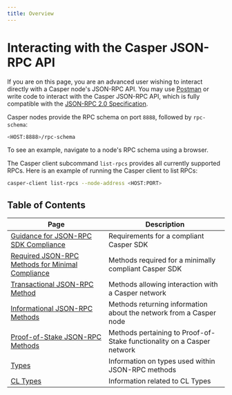```yaml
---
title: Overview
---
```


# Interacting with the Casper JSON-RPC API

If you are on this page, you are an advanced user wishing to interact directly with a Casper node's JSON-RPC API. You may use [Postman](https://www.postman.com/) or write code to interact with the Casper JSON-RPC API, which is fully compatible with the [JSON-RPC 2.0 Specification](https://www.jsonrpc.org/specification).

Casper nodes provide the RPC schema on port `8888`, followed by `rpc-schema`:  

```sh
<HOST:8888>/rpc-schema 
```

To see an example, navigate to a node's RPC schema using a browser.

The Casper client subcommand `list-rpcs` provides all currently supported RPCs. Here is an example of running the Casper client to list RPCs:

```sh
casper-client list-rpcs --node-address <HOST:PORT>
```

## Table of Contents

|Page                                                                       |Description                                                               |
|---------------------------------------------------------------------------|--------------------------------------------------------------------------|
|[Guidance for JSON-RPC SDK Compliance](./guidance.md)                      |Requirements for a compliant Casper SDK                                   |
|[Required JSON-RPC Methods for Minimal Compliance](./minimal-compliance.md)|Methods required for a minimally compliant Casper SDK                     |
|[Transactional JSON-RPC Method](./json-rpc-transactional.md)               |Methods allowing interaction with a Casper network                        |
|[Informational JSON-RPC Methods](./json-rpc-informational.md)              |Methods returning information about the network from a Casper node        |
|[Proof-of-Stake JSON-RPC Methods](./json-rpc-pos.md)                       |Methods pertaining to Proof-of-Stake functionality on a Casper network    |
|[Types](./types_chain.md)                                                  |Information on types used within JSON-RPC methods                         |
|[CL Types](./types_cl.md)                                                  |Information related to CL Types                                           |
